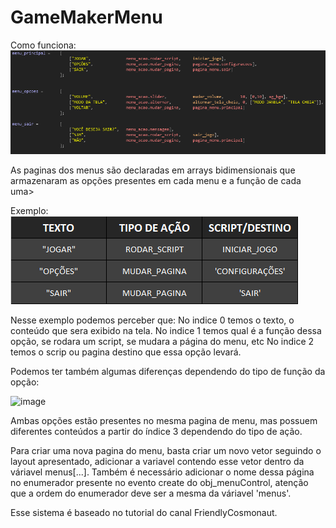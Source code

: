 # GameMakerMenu

Como funciona:
![](https://github.com/mneet/GameMakerMenu/blob/main/imagens/vetor_menus.png?raw=true)

As paginas dos menus são declaradas em arrays bidimensionais que armazenaram as opções presentes em cada menu e a função de cada uma>

Exemplo:
![](https://github.com/mneet/GameMakerMenu/blob/main/imagens/exemplo_menu.png?raw=true)

Nesse exemplo podemos perceber que:
  No indice 0 temos o texto, o conteúdo que sera exibido na tela.
  No indice 1 temos qual é a função dessa opção, se rodara um script, se mudara a página do menu, etc
  No indice 2 temos o scrip ou pagina destino que essa opção levará.

Podemos ter também algumas diferenças dependendo do tipo de função da opção:

![image](https://github.com/mneet/GameMakerMenu/assets/100791626/1c0d5069-81c5-45ff-a121-fcb3198f0fd1)

Ambas opções estão presentes no mesma pagina de menu, mas possuem diferentes conteúdos a partir do índice 3 dependendo do tipo de ação.

Para criar uma nova pagina do menu, basta criar um novo vetor seguindo o layout apresentado, adicionar a variavel contendo esse vetor dentro da váriavel menus[...].
Também é necessário adicionar o nome dessa página no enumerador presente no evento create do obj_menuControl, atenção que a ordem do enumerador deve ser a mesma da váriavel 'menus'.



Esse sistema é baseado no tutorial do canal FriendlyCosmonaut.
